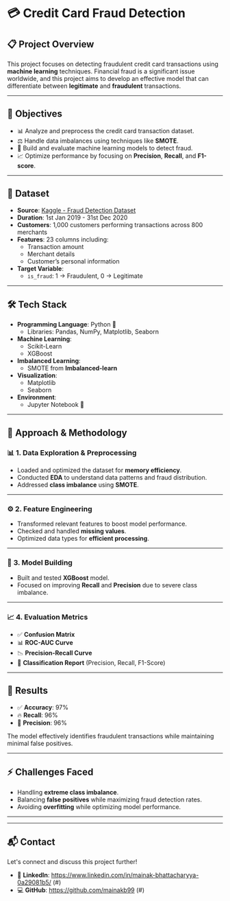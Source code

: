 # 💳 Credit Card Fraud Detection

## 📋 **Project Overview**
This project focuses on detecting fraudulent credit card transactions using **machine learning** techniques. Financial fraud is a significant issue worldwide, and this project aims to develop an effective model that can differentiate between **legitimate** and **fraudulent** transactions.

---

## 🎯 **Objectives**
- 📊 Analyze and preprocess the credit card transaction dataset.  
- ⚖️ Handle data imbalances using techniques like **SMOTE**.  
- 🤖 Build and evaluate machine learning models to detect fraud.  
- 📈 Optimize performance by focusing on **Precision**, **Recall**, and **F1-score**.

---

## 📂 **Dataset**
- **Source**: [Kaggle - Fraud Detection Dataset](https://www.kaggle.com/datasets/kartik2112/fraud-detection)  
- **Duration**: 1st Jan 2019 - 31st Dec 2020  
- **Customers**: 1,000 customers performing transactions across 800 merchants  
- **Features**: 23 columns including:
  - Transaction amount  
  - Merchant details  
  - Customer’s personal information  
- **Target Variable**:  
  - `is_fraud`: 1 → Fraudulent, 0 → Legitimate  

---

## 🛠 **Tech Stack**
- **Programming Language**: Python 🐍  
  - Libraries: Pandas, NumPy, Matplotlib, Seaborn  
- **Machine Learning**:  
  - Scikit-Learn  
  - XGBoost  
- **Imbalanced Learning**:  
  - SMOTE from **Imbalanced-learn**  
- **Visualization**:  
  - Matplotlib  
  - Seaborn  
- **Environment**:  
  - Jupyter Notebook 📓  

---

## 🧠 **Approach & Methodology**

### 📊 **1. Data Exploration & Preprocessing**
- Loaded and optimized the dataset for **memory efficiency**.  
- Conducted **EDA** to understand data patterns and fraud distribution.  
- Addressed **class imbalance** using **SMOTE**.

---

### ⚙️ **2. Feature Engineering**
- Transformed relevant features to boost model performance.  
- Checked and handled **missing values**.  
- Optimized data types for **efficient processing**.

---

### 🤖 **3. Model Building**
- Built and tested **XGBoost** model.  
- Focused on improving **Recall** and **Precision** due to severe class imbalance.  

---

### 📈 **4. Evaluation Metrics**
- ✅ **Confusion Matrix**  
- 📊 **ROC-AUC Curve**  
- 📉 **Precision-Recall Curve**  
- 📝 **Classification Report** (Precision, Recall, F1-Score)  

---

## 🚀 **Results**
- ✅ **Accuracy**: 97%  
- 🔥 **Recall**: 96%  
- 🎯 **Precision**: 96%  

The model effectively identifies fraudulent transactions while maintaining minimal false positives.

---

## ⚡ **Challenges Faced**
- Handling **extreme class imbalance**.  
- Balancing **false positives** while maximizing fraud detection rates.  
- Avoiding **overfitting** while optimizing model performance.

---


---

## 📬 **Contact**
Let's connect and discuss this project further!  
- 💼 **LinkedIn**: https://www.linkedin.com/in/mainak-bhattacharyya-0a29081b5/ (#)  
- 💻 **GitHub**: https://github.com/mainakb99 (#)
